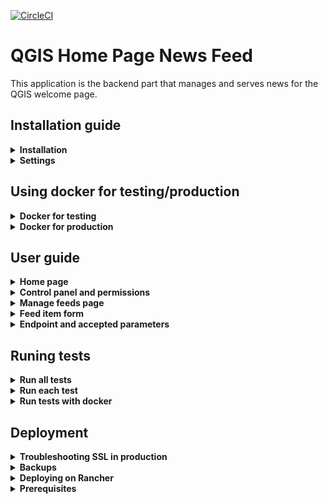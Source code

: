 [![CircleCI](https://circleci.com/gh/elpaso/qgis-feed.svg?style=svg)](https://circleci.com/gh/elpaso/qgis-feed)

# QGIS Home Page News Feed

This application is the backend part that manages and serves news for the QGIS welcome page.

## Installation guide
<details>
    <summary><strong>Installation</strong></summary>
    </br>

- create a virtual env

    `$ virtualenv qgisfeedvenv`

- activate the virtual env:

    `$ source qgisfeedvenv/bin/activate`

- install dependencies:

    `$ pip install -r REQUIREMENTS.txt`

- create a postgresql DB:

    `$ createdb qgisfeed`

- enable postgis:

    `$ psql qgisfeed -c 'CREATE EXTENSION postgis;'`

- create `settings_local.py` int the `qgisfeedproject` directory
  and put your DB configuration as in the example below:

    ```python
    DATABASES = {
        'default': {
            'ENGINE': 'django.contrib.gis.db.backends.postgis',
            'NAME': 'qgisfeed',
            'USER': 'your_username',
            'PASSWORD': 'your_password',
            'HOST': 'localhost',
            'PORT': '5432'
        }
    }
    ```

- run migrations, from the `qgisfeedproject` directory:

    `python manage.py migrate`

- create an admin user and set a password:

    `$ python manage.py createsuperuser`

- start the development server:

    `python manage.py runserver`

- Build the bundle for bulma CSS:
```sh
$ npm install
$ npm run build
# If you want to run the webpack server
$ npx webpack --config webpack.config.js --watch
```
</details>

<details>
    <summary><strong>Settings</strong></summary>
    </br>
To prevent DDOS attacks there is limit in the number of returned records (defaults to 20): it can be configured by overriding the settings in `settings_local.py` with:

```python
QGISFEED_MAX_RECORDS=40  # default value is 20
```

For email notifications, the sender address can be configured with:

```python
QGISFEED_FROM_EMAIL='noreply@qgis.org'`  # default value is 'noreply@qgis.org'
```

See https://docs.djangoproject.com/en/2.2/topics/email/#module-django.core.mail for further email configuration.

</details>


## Using docker for testing/production
<details>
    <summary><strong>Docker for testing</strong></summary>
    </br>
For development purposes only, you can run this application in debug mode with docker compose:

```bash
$ docker-compose -f docker-compose.dev.yml build
$ docker-compose -f docker-compose.dev.yml up
```

A set of test data will be automatically loaded and the application will be available at http://localhost:8000

To enter the control panel http://localhost:8000/admin, two test users are available:

- Super Admin: the credentials are `admin`/`admin`
- Staff (News Entry Author): the credentials are `staff`/`staff`
</details>


<details>
    <summary><strong>Docker for production</strong></summary>
    </br>
For production, you can run this application  with docker compose:

Docker configuration should be present in `.env` file in the main directory,
an example is provided in `env.template`:

```bash
# This file can be used as a template for .env
# The values in this file are also the default values.

# Host machine persistent storage directory, this path
# must be an existent directory with r/w permissions for
# the users from the Docker containers.
QGISFEED_DOCKER_SHARED_VOLUME=/shared-volume

# Number of Gunicorn workers (usually: number of cores * 2 + 1)
QGISFEED_GUNICORN_WORKERS=4

# Database name
QGISFEED_DOCKER_DBNAME=qgisfeed
# Database user
QGISFEED_DOCKER_DBUSER=docker
# Database password
QGISFEED_DOCKER_DBPASSWORD=docker
```

```bash
$ docker-compose -f docker-compose-production.yml up
```

A set of test data will be automatically loaded and the application will be available at http://localhost:80

To enter the control panel http://localhost:80/admin, two test users are available:

- Super Admin: the credentials are `admin`/`admin`
- Staff (News Entry Author): the credentials are `staff`/`staff`

### Enable SSL Certificate on production using Docker

1. Generate key using openssl in dhparam directory
```bash
openssl dhparam -out /home/web/qgis-feed/dhparam/dhparam-2048.pem 2048
```

2. Run docker-compose using `docker-compose-production-ssl.yml`
```bash
$ docker-compose -f docker-compose-production-ssl.yml up
```

3. Update `config/nginx/qgisfeed.conf` to include the new config file in `config/nginx/ssl/qgisfeed.conf`
```
include conf.d/ssl/*.conf;
```

4. Restart nginx service
```
nginx -s reload
```

5. To enable a cronjob to automatically renew ssl cert, add `scripts/renew_ssl.sh` to crontab file.

</details>

## User guide

<details>
    <summary><strong>Home page</strong></summary>
    </br>

A home page that displays feeds as they are rendered in QGIS is now available at the root of the web server `/`. Feeds are filterable using the filter widget on the left side. You can directly pass the filter parameters in the url according to the section **Available parameters for filters** in **Endpoint and accepted parameters**

***Note: When calling the root url from QGIS, the response data is in JSON format. See the section Response data for QGIS in the Endpoint and accepted parameters***
</details>

<details>
    <summary><strong>Control panel and permissions</strong></summary>
    </br>

Users with `staff` flag can enter the control panel at `/admin` and add feed entries, by default entries are not published.

Users with `superadmin` flag will be notified by email when an entry is added to the feed and will be able to publish the entry.

Appart from `superadmin`, only users with the permission `qgisfeed | Can publish QGIS feed` can publish the entry. Like the group `qgisfeedentry_authors`, the group `qgisfeedentry_approver` with the permission `qgisfeed | Can publish QGIS feed` are created when a `Save` signal from the `User` model is detected.

For content field, a hard limit on the number of characters allowed is configurable in administration page (Character limit configurations). If not set, max characters value for this field is 500. If you want to add a custom max characters for this field, the field name value should be `content`.
</details>

<details>
    <summary><strong>Manage feeds page</strong></summary>
    </br>

***Note: The permissions for this page are the same as described in the Control Panel and permissions.***

After logging in with the login screen at `/accounts/login/` (can be also accessed from the **Login** button on the **Homepage**), users are provided with tools to manage feed items:
- A list of feed items, sortable and filterable by title, date published, author, language, need review
- A button to create a new feed item - clicking will take you to a blank feed item form (See **Feed item form** below)
- Clicking on an item on the list will take you to a feed item form (See **Feed item form** below)

</details>


<details>
    <summary><strong>Feed item form</strong></summary>
    </br>

The feed item form page is displayed when clicking the **New feed** item button or an item on the list:
- The feed item form is displayed on the left with all the widgets needed to edit the entry. On the right, a preview of the entry as it will be rendered in QGIS. Any edits made in the form shall immediately update the preview.
- In the content widget only the following html tags are allowed: p, strong, italics. A hard limit on the number of characters allowed is configurable in administration page in the model `Character limit configurations`.
- Once a feed item is created or modified, there will be a review step where the user is asked to confirm that they have checked everything carefully.
- The form is placed in the column **Need review** in the list before final submission.
- The form must be approved by someone the permission `qgisfeed | Can publish QGIS feed` before it is published.

</details>

<details>
    <summary><strong>Endpoint and accepted parameters</strong></summary>
    </br>

### Response data for QGIS
The application has a single endpoint available at the web server root `/` the reponse is in JSON format.

Example call: http://localhost:8000/

Returned data:
```json
[
  {
    "pk": 1,
    "title": "QGIS acquired by ESRI",
    "image": "http://localhost:8000/media/feedimages/image.png",
    "content": "<p>QGIS is finally part of the ESRI ecosystem, it has been rebranded as CrashGIS to better integrate with ESRI products line.</p>",
    "url": "https://www.qgis.com",
    "sticky": true,
    "publish_from": 1557419128
  },
  {
    "pk": 2,
    "title": "Null Island QGIS Meeting",
    "image": "",
    "content": "<p>Let's dive in the ocean together!</p>",
    "url": null,
    "sticky": false,
    "publish_from": 1557419128
  },
  {
    "pk": 3,
    "title": "QGIS Italian Meeting",
    "image": "",
    "content": "<p>Ciao from Italy!</p>",
    "url": null,
    "sticky": false,
    "publish_from": 1557419128
  }
]
```

### Available parameters for filters

The following parameters can be passed by the client to filter available records.

Parameters are validated and in case they are not valid a `Bad Request` HTTP error code `400` is returned.

#### after

When `after` is passed, only the records that have been published after the given value will be returned.

Accepted values: unix timestamp (UTC)

Example call: http://localhost:8000/?after=1557419013


#### lang

When `lang` is passed, the records that have a different `lang` will be excluded from the results. Only the records with `null` `lang` and the records with a matching `lang` will be returned.

Accepted values: `ISO-939-1` two letters language code

Example call: http://localhost:8000/?lang=de

#### lat lon (location)

When `lat` **and** `lon` are passed, the records that have a location filter set will be returned only if the point defined by `lat` and `lon` is within record's location.

Accepted values: `ESPG:4326` latitude and longitude

Example call: http://localhost:8000/?lat=44.5&lon=9.23
</details>

## Runing tests
<details>
    <summary><strong>Run all tests</strong></summary>
    </br>

To run all tests cases in the qgisfeed app, from the main directory:
```sh
$  python3 qgisfeedproject/manage.py test qgisfeed
```
</details>

<details>
    <summary><strong>Run each test</strong></summary>
    </br>

To run each test case class in the qgisfeed app:
```sh
$ python manage.py test qgisfeed.tests.QgisFeedEntryTestCase
$ python manage.py test qgisfeed.tests.QgisUserVisitTestCase
$ python manage.py test qgisfeed.tests.HomePageTestCase
$ python manage.py test qgisfeed.tests.LoginTestCase
$ python manage.py test qgisfeed.tests.FeedsItemFormTestCase
$ python manage.py test qgisfeed.tests.FeedsListViewTestCase
```
</details>


<details>
    <summary><strong>Run tests with docker</strong></summary>
    </br>

If you are using docker, you can run tests by adding `docker-compose -f <docker-compose-file> exec <service-name>` before the command.
For example, to run login test case using docker-compose:
```sh
$ docker-compose -f docker-compose.dev.yml exec qgisfeed python qgisfeedproject/manage.py test qgisfeed.tests.LoginTestCase
```
</details>


## Deployment
<details>
    <summary><strong>Troubleshooting SSL in production</strong></summary>
    </br>

Sometimes it seems our cron does not refresh the certificate. We can fix like this:

**Gentle Way**

```
ssh feed.qgis.org
cd /home/web/qgis-feed
scripts/renew_ssl.sh
```

Now check if your browser is showing the site opening with no SSL errors: https://feed.qgis.org

**More crude way**

```
ssh feed.qgis.org
cd /home/web/qgis-feed
docker-compose -f docker-compose-production-ssl.yml up certbot
docker-compose -f docker-compose-production-ssl.yml restart nginx
```

Now check if your browser is showing the site opening with no SSL errors: https://feed.qgis.org

</details>

<details>
    <summary><strong>Backups</strong></summary>
    </br>

If something goes terribly wrong, we keep 7 nights of backups on hetzner

If those are also not useful there are a collection of snapshot backups on hetzner

Last resort: Tim makes backups to his local machine on a semi-regular basis.

</details>

<details>
    <summary><strong>Deploying on Rancher</strong></summary>
    </br>

This repository contains a rancher template directory (the ``template`` folder in the root of the repo)
which can be used to deploy this site onto a host using [Rancher](https://rancher.com). Currently ony Rancher v1.6
(i.e. not v2) is supported.

This guide serves as a quick setup guide to spin up a one of our Rancher catalogue packages.

</details>


<details>
    <summary><strong>Prerequisites</strong></summary>
    </br>

This guide assumes that the following steps have been done:

1. **Install Docker:** Docker is installed on your server. Use Ubuntu 16.04 for the best results
because that is what we are testing on. For quick installation, use the
[convenience scripts](http://rancher.com/docs/rancher/v1.6/en/hosts/#supported-docker-versions)
provided by Rancher (make sure you choose a supported version).


2. **Install Rancher:** The **stable** version of Rancher v1 Server has been set up.

If it's not, refer to [Rancher quickstart
guide](http://rancher.com/docs/rancher/v1.6/en/installing-rancher/installing-server/).
Here is an example of how to run the latest stable release with a persistent
mysql database stored on the file system:

```
mkdir /home/mysql
docker run -d -v /home/mysql:/var/lib/mysql --restart=unless-stopped -p 8080:8080 rancher/server:stable
```

3. **Create an environment:** Once rancher server has been set up. Create an
environment. You can create an Rancher environment ``<rancher
url>/settings/env/add``.

4. **Set up the Hetzner Machine Driver**: This only applies if you are using
Hetzner Cloud as your hosting provider. You can automatically manage and deploy
hosts on Hetzner using the Admin -> Machine Drivers menu and then enable the
Hetzner driver.

5. **Add a host:** You need to add a host to the environment has been set up to
actually run the instance (the agent could be on the same host as the rancher
server but it is not recommended). You can do this by ensuring your chosen
environment is active and then from the menu do ``Environment -> Hosts``. If you
running on hetzner cloud, choose the Hetzner machine driver and then enter the
API key for your Hetzner Cloud project (you can get this key from the Hetzner
Cloud admin ui). Alternatively manually set up a linux host with docker on it
and then use the manual host setup as directed by the ``Infrastructure -> Hosts
-> Add Host`` page in Rancher. The process is quite logical and simple and
involves pasting a single line of code onto the host that will run the agent.
Once the host is set up with a running agent, you should see it join the
environment as shown below:


![screen shot 2017-11-02 at 19 03 32](https://user-images.githubusercontent.com/178003/32339631-0bbb10f6-c001-11e7-9218-37074d7feafc.png)


6. ** Installing from the catalogue:** Once Rancher is installed, your
environment and host are set up, use the Admin -> Settings menu to add our
Rancher catalogue using this URL:

https://github.com/qgis/qgis-feed

Once your settings are saved open a Rancher environment and set up a
stack from the catalogue's 'QGIS' section - you will see
QGIS-Feed listed there.


Now you can add items from the QGIS catalogue to your stack.

</details>